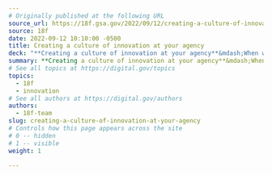 ```yaml
---
# Originally published at the following URL
source_url: https://18f.gsa.gov/2022/09/12/creating-a-culture-of-innovation/
source: 18f
date: 2022-09-12 10:10:00 -0500
title: Creating a culture of innovation at your agency
deck: "**Creating a culture of innovation at your agency**&mdash;When we talk about innovation in government tech, what do we mean? During a recent project, 18F partnered with a government innovation lab to help them understand the impact innovation can have at their organization."
summary: **Creating a culture of innovation at your agency**&mdash;When we talk about innovation in government tech, what do we mean? During a recent project, 18F partnered with a government innovation lab to help them understand the impact innovation can have at their organization.
# See all topics at https://digital.gov/topics
topics:
  - 18f
  - innovation
# See all authors at https://digital.gov/authors
authors:
  - 18f-team
slug: creating-a-culture-of-innovation-at-your-agency
# Controls how this page appears across the site
# 0 -- hidden
# 1 -- visible
weight: 1

---
```

